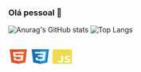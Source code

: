 ### Olá pessoal 👋

![Anurag's GitHub stats](https://github-readme-stats.vercel.app/api?username=EliaxZen&show_icons=true&theme=radical) 
![Top Langs](https://github-readme-stats.vercel.app/api/top-langs/?username=EliaxZen&layout=compact&theme=radical)

<div style="display: inline_block"><br>
  <img align="center" alt="Rafa-HTML" height="30" width="40" src="https://raw.githubusercontent.com/devicons/devicon/master/icons/html5/html5-original.svg">
  <img align="center" alt="Rafa-CSS" height="30" width="40" src="https://raw.githubusercontent.com/devicons/devicon/master/icons/css3/css3-original.svg">
  <img align="center" alt="Rafa-Js" height="30" width="40" src="https://raw.githubusercontent.com/devicons/devicon/master/icons/javascript/javascript-plain.svg">
</div>

